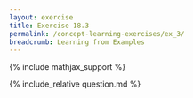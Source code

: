 ```yaml
---
layout: exercise
title: Exercise 18.3
permalink: /concept-learning-exercises/ex_3/
breadcrumb: Learning from Examples
---
```


{% include mathjax_support %}

<div><i class="arrow-up loader" data-chapter="concept-learning-exercises" data-exercise="ex_3" data-rating="0"></i></div>
{% include_relative question.md %}
